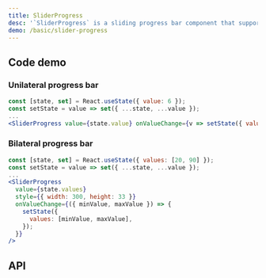 ```yaml
---
title: SliderProgress
desc: '`SliderProgress` is a sliding progress bar component that supports unilateral or bilateral drag to set the progress.'
demo: /basic/slider-progress
---
```


## Code demo

### Unilateral progress bar

```jsx
const [state, set] = React.useState({ value: 6 });
const setState = value => set({ ...state, ...value });
...
<SliderProgress value={state.value} onValueChange={v => setState({ value: v })} />
```

### Bilateral progress bar

```jsx
const [state, set] = React.useState({ values: [20, 90] });
const setState = value => set({ ...state, ...value });
...
<SliderProgress
  value={state.values}
  style={{ width: 300, height: 33 }}
  onValueChange={({ minValue, maxValue }) => {
    setState({
      values: [minValue, maxValue],
    });
  }}
/>
```

## API

<API name="SliderProgressProps"></API>
